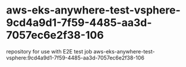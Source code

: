 # aws-eks-anywhere-test-vsphere-9cd4a9d1-7f59-4485-aa3d-7057ec6e2f38-106
repository for use with E2E test job aws-eks-anywhere-test-vsphere:9cd4a9d1-7f59-4485-aa3d-7057ec6e2f38-106

